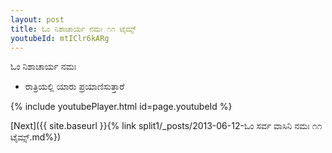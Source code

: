 ```yaml
---
layout: post
title: ಓಂ ನಿಶಾಚಾರ್ಯ ನಮಃ ೧೧ ಟೈಮ್ಸ್
youtubeId: mtIClr6kARg
---
```

 
 
 ಓಂ ನಿಶಾಚಾರ್ಯ ನಮಃ  
 
 -  ರಾತ್ರಿಯಲ್ಲಿ ಯಾರು ಪ್ರಯಾಣಿಸುತ್ತಾರೆ 
 
  
 
  
 
 
 
 
 
 


{% include youtubePlayer.html id=page.youtubeId %}
 
[Next]({{ site.baseurl }}{% link  split1/_posts/2013-06-12-ಓಂ ಸರ್ವ ವಾಸಿನಿ ನಮಃ ೧೧ ಟೈಮ್ಸ್.md%})
 
